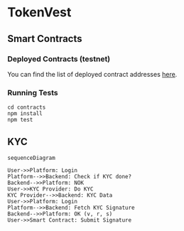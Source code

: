 # TokenVest

## Smart Contracts

### Deployed Contracts (testnet)

You can find the list of deployed contract addresses [here](./contracts/scripts/config.json).

### Running Tests

```shell
cd contracts
npm install
npm test
```

## KYC

```mermaid
sequenceDiagram

User->>Platform: Login
Platform-->>Backend: Check if KYC done?
Backend-->>Platform: NOK
User->>KYC Provider: Do KYC
KYC Provider-->>Backend: KYC Data
User->>Platform: Login
Platform-->>Backend: Fetch KYC Signature
Backend-->>Platform: OK (v, r, s)
User->>Smart Contract: Submit Signature
```
